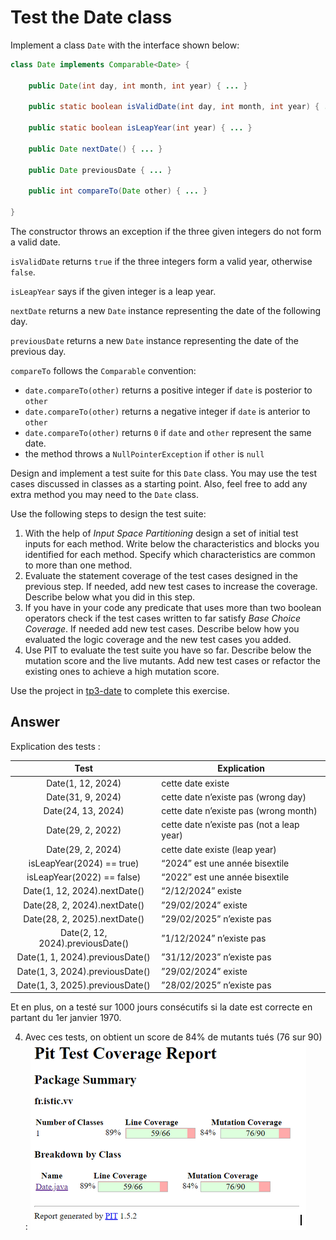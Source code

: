# Test the Date class

Implement a class `Date` with the interface shown below:

```java
class Date implements Comparable<Date> {

    public Date(int day, int month, int year) { ... }

    public static boolean isValidDate(int day, int month, int year) { ... }

    public static boolean isLeapYear(int year) { ... }

    public Date nextDate() { ... }

    public Date previousDate { ... }

    public int compareTo(Date other) { ... }

}
```

The constructor throws an exception if the three given integers do not form a valid date.

`isValidDate` returns `true` if the three integers form a valid year, otherwise `false`.

`isLeapYear` says if the given integer is a leap year.

`nextDate` returns a new `Date` instance representing the date of the following day.

`previousDate` returns a new `Date` instance representing the date of the previous day.

`compareTo` follows the `Comparable` convention:

* `date.compareTo(other)` returns a positive integer if `date` is posterior to `other`
* `date.compareTo(other)` returns a negative integer if `date` is anterior to `other`
* `date.compareTo(other)` returns `0` if `date` and `other` represent the same date.
* the method throws a `NullPointerException` if `other` is `null` 

Design and implement a test suite for this `Date` class.
You may use the test cases discussed in classes as a starting point. 
Also, feel free to add any extra method you may need to the `Date` class.


Use the following steps to design the test suite:

1. With the help of *Input Space Partitioning* design a set of initial test inputs for each method. Write below the characteristics and blocks you identified for each method. Specify which characteristics are common to more than one method.
2. Evaluate the statement coverage of the test cases designed in the previous step. If needed, add new test cases to increase the coverage. Describe below what you did in this step.
3. If you have in your code any predicate that uses more than two boolean operators check if the test cases written to far satisfy *Base Choice Coverage*. If needed add new test cases. Describe below how you evaluated the logic coverage and the new test cases you added.
4. Use PIT to evaluate the test suite you have so far. Describe below the mutation score and the live mutants. Add new test cases or refactor the existing ones to achieve a high mutation score.

Use the project in [tp3-date](../code/tp3-date) to complete this exercise.

## Answer

Explication des tests :

| Test | Explication |
|:------------------------------:|-------------|
| Date(1, 12, 2024) |   cette date existe  |
| Date(31, 9, 2024) |  cette date n’existe pas (wrong day)|
| Date(24, 13, 2024) | cette date n’existe pas (wrong month)|
|  Date(29, 2, 2022) | cette date n’existe pas (not a leap  year)|
|  Date(29, 2, 2024)  | cette date existe (leap year)|
|   isLeapYear(2024) == true)   | “2024” est une année bisextile|
|   isLeapYear(2022) == false)  | “2022” est une année bisextile|
|  Date(1, 12, 2024).nextDate()	| “2/12/2024” existe	|
|  Date(28, 2, 2024).nextDate() |”29/02/2024” existe 	|
| Date(28, 2, 2025).nextDate()	|”29/02/2025” n’existe pas	|
| Date(2, 12, 2024).previousDate()|”1/12/2024” n’existe pas	|
|Date(1, 1, 2024).previousDate()	|”31/12/2023” n’existe pas	|
|Date(1, 3, 2024).previousDate()|”29/02/2024” existe	|
|Date(1, 3, 2025).previousDate()	|”28/02/2025” n’existe pas	|

Et en plus, on a testé sur 1000 jours consécutifs si la date est correcte en partant du 1er janvier 1970.

4. Avec ces tests, on obtient un score de 84% de mutants tués (76 sur 90) :
   ![alt image mutant test](./mutant_tests2.png)





